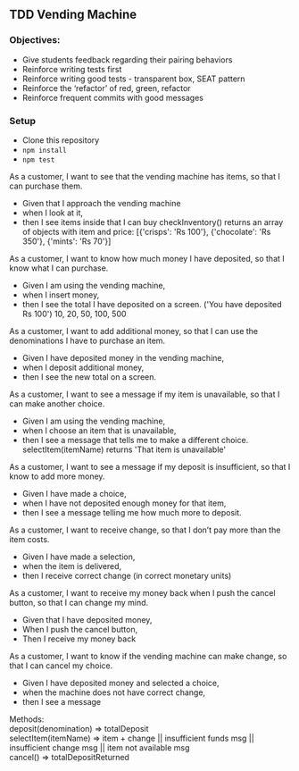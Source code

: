 ## TDD Vending Machine

### Objectives:

- Give students feedback regarding their pairing behaviors
- Reinforce writing tests first
- Reinforce writing good tests - transparent box, SEAT pattern
- Reinforce the ‘refactor’ of red, green, refactor
- Reinforce frequent commits with good messages


### Setup

- Clone this repository
- `npm install`
- `npm test`

As a customer, I want to see that the vending machine has items, so that I can purchase them.
- Given that I approach the vending machine
- when I look at it,
- then I see items inside that I can buy
checkInventory() returns an array of objects with item and price:
[{'crisps': 'Rs 100'}, {'chocolate': 'Rs 350'}, {'mints': 'Rs 70'}]

As a customer, I want to know how much money I have deposited, so that I know what I can purchase.
- Given I am using the vending machine, 
- when I insert money, 
- then I see the total I have deposited on a screen. ('You have deposited Rs 100')
10, 20, 50, 100, 500

As a customer, I want to add additional money, so that I can use the denominations I have to purchase an item.
- Given I have deposited money in the vending machine,
- when I deposit additional money,
- then I see the new total on a screen.

As a customer, I want to see a message if my item is unavailable, so that I can make another choice.
- Given I am using the vending machine, 
- when I choose an item that is unavailable, 
- then I see a message that tells me to make a different choice.
selectItem(itemName) returns 'That item is unavailable'

As a customer, I want to see a message if my deposit is insufficient, so that I know to add more money.
- Given I have made a choice, 
- when I have not deposited enough money for that item, 
- then I see a message telling me how much more to deposit.

As a customer, I want to receive change, so that I don’t pay more than the item costs.
- Given I have made a selection, 
- when the item is delivered, 
- then I receive correct change (in correct monetary units)

As a customer, I want to receive my money back when I push the cancel button, so that I can change my mind.
- Given that I have deposited money,
- When I push the cancel button,
- Then I receive my money back

As a customer, I want to know if the vending machine can make change, so that I can cancel my choice.
- Given I have deposited money and selected a choice, 
- when the machine does not have correct change, 
- then I see a message

Methods:  
deposit(denomination) => totalDeposit  
selectItem(itemName) => item + change || insufficient funds msg || insufficient change msg || item not available msg  
cancel() => totalDepositReturned

